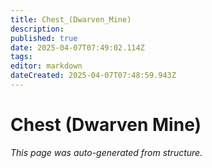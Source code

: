 ```yaml
---
title: Chest_(Dwarven_Mine)
description: 
published: true
date: 2025-04-07T07:49:02.114Z
tags: 
editor: markdown
dateCreated: 2025-04-07T07:48:59.943Z
---
```


# Chest (Dwarven Mine)

*This page was auto-generated from structure.*